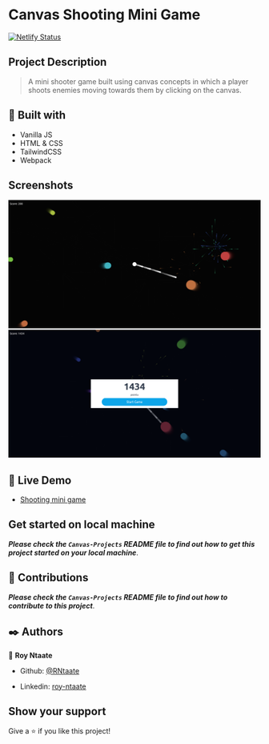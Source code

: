 # Canvas Shooting Mini Game

[![Netlify Status](https://api.netlify.com/api/v1/badges/2e2bf719-2332-428d-b032-d4436e0a86c2/deploy-status)](https://app.netlify.com/sites/shooting-mini-game/deploys)

## Project Description

> A mini shooter game built using canvas concepts in which a player shoots enemies moving towards them by clicking on the canvas.

## 🔧 Built with

- Vanilla JS
- HTML & CSS
- TailwindCSS
- Webpack

## Screenshots

![](./public/screenshot_1.png)
![](./public/screenshot_2.png)

## 🔴 Live Demo

- [Shooting mini game](https://shooting-mini-game.netlify.app)

## Get started on local machine

**_Please check the `Canvas-Projects` README file to find out how to get this project started on your local machine_**.

## 🤝 Contributions

**_Please check the `Canvas-Projects` README file to find out how to contribute to this project_**.

## ✒️ Authors

👤 **Roy Ntaate**

- Github: [@RNtaate](https://github.com/RNtaate)

- Linkedin: [roy-ntaate](https://linkedin.com/in/roy-ntaate)

## Show your support

Give a ⭐️ if you like this project!
